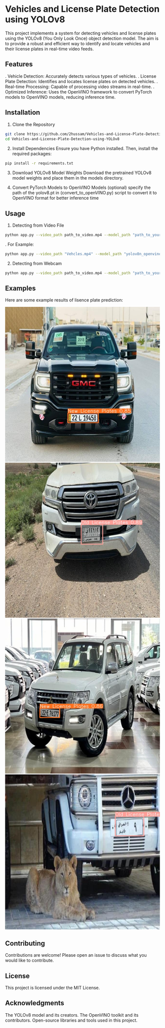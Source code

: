 # Vehicles and License Plate Detection using YOLOv8
This project implements a system for detecting vehicles and license plates using the YOLOv8 (You Only Look Once) object detection model. The aim is to provide a robust and efficient way to identify and locate vehicles and their license plates in real-time video feeds.

## Features
. Vehicle Detection: Accurately detects various types of vehicles.
. License Plate Detection: Identifies and locates license plates on detected vehicles.
. Real-time Processing: Capable of processing video streams in real-time.
. Optimized Inference: Uses the OpenVINO framework to convert PyTorch models to OpenVINO models, reducing inference time.

## Installation
1. Clone the Repository

```sh
git clone https://github.com/2hussam/Vehicles-and-License-Plate-Detection-using-YOLOv8.git
cd Vehicles-and-License-Plate-Detection-using-YOLOv8
```
2. Install Dependencies
Ensure you have Python installed. Then, install the required packages:

```sh
pip install -r requirements.txt
```
3. Download YOLOv8 Model Weights
Download the pretrained YOLOv8 model weights and place them in the models directory.

4. Convert PyTorch Models to OpenVINO Models (optional)
specify the path of the yolov8.pt in (convert_to_openVINO.py) script to convert it to OpenVINO format for better inference time

## Usage
1. Detecting from Video File

```sh
python app.py --video_path path_to_video.mp4 --model_path "path_to_your_yolov8_openvino_model" --np_model_path "path_to_licensePlate_openvino_model_yolov8" --vehicle_data_path "file_path_to_save_the_date"
```
. For Example:
```sh
python app.py --video_path "Vehcles.mp4" --model_path "yolov8n_openvino_model" --np_model_path "licensePlate_openvino_model_yolov8n" --vehicle_data_path "vehicle_data"
```

2. Detecting from Webcam

```sh
python app.py --video_path path_to_video.mp4 --model_path "path_to_your_yolov8_openvino_model" --np_model_path "path_to_licensePlate_openvino_model_yolov8" --vehicle_data_path "file_path_to_save_the_date"
```
## Examples
Here are some example results of lisence plate prediction:

![predict](runs/detect/predict/img1.jpg)      ![predict2](runs/detect/predict2/img2.jpg)
![predict3](runs/detect/predict3/img3.jpg)    ![predict4](runs/detect/predict4/img4.jpg)


## Contributing
Contributions are welcome! Please open an issue to discuss what you would like to contribute.

## License
This project is licensed under the MIT License.

## Acknowledgments
The YOLOv8 model and its creators.
The OpenVINO toolkit and its contributors.
Open-source libraries and tools used in this project.